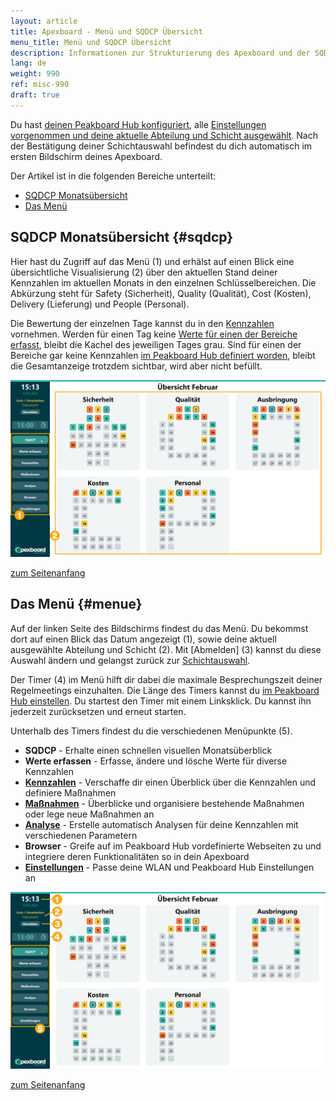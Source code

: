 ```yaml
---
layout: article
title: Apexboard - Menü und SQDCP Übersicht
menu_title: Menü und SQDCP Übersicht
description: Informationen zur Strukturierung des Apexboard und der SQDCP Monatsübersicht
lang: de
weight: 990
ref: misc-990
draft: true
---
```


Du hast [deinen Peakboard Hub konfiguriert](/apexboard/de-apexboard-peakboard-hub.html), alle [Einstellungen vorgenommen und deine aktuelle Abteilung und Schicht ausgewählt](/apexboard/de-apexboard-settings.html). Nach der Bestätigung deiner Schichtauswahl befindest du dich automatisch im ersten Bildschirm deines Apexboard.

<a name="anfang"></a>

Der Artikel ist in die folgenden Bereiche unterteilt:

* [SQDCP Monatsübersicht](#sqdcp)
* [Das Menü](#menue)

## SQDCP Monatsübersicht {#sqdcp}

Hier hast du Zugriff auf das Menü (1) und erhälst auf einen Blick eine übersichtliche Visualisierung (2) über den aktuellen Stand deiner Kennzahlen im aktuellen Monats in den einzelnen Schlüsselbereichen.
Die Abkürzung steht für Safety (Sicherheit), Quality (Qualität), Cost (Kosten), Delivery (Lieferung) und People (Personal).

Die Bewertung der einzelnen Tage kannst du in den [Kennzahlen](/apexboard/de-apexboard-keyfigures.html) vornehmen.
Werden für einen Tag keine [Werte für einen der Bereiche erfasst](/apexboard/de-apexboard-capture.html), bleibt die Kachel des jeweiligen Tages grau.
Sind für einen der Bereiche gar keine Kennzahlen [im Peakboard Hub definiert worden](/apexboard/de-apexboard-peakboard-hub.html), bleibt die Gesamtanzeige trotzdem sichtbar, wird aber nicht befüllt.

![Überblick SQDCP](/assets/images/apexboard/capture/de_apexboard-capture-01.png)

[zum Seitenanfang](#anfang)

## Das Menü {#menue}

Auf der linken Seite des Bildschirms findest du das Menü. Du bekommst dort auf einen Blick das Datum angezeigt (1), sowie deine aktuell ausgewählte Abteilung und Schicht (2). Mit [Abmelden] (3) kannst du diese Auswahl ändern und gelangst zurück zur [Schichtauswahl](/apexboard/de-apexboard-settings.html).

Der Timer (4) im Menü hilft dir dabei die maximale Besprechungszeit deiner Regelmeetings einzuhalten. Die Länge des Timers kannst du [im Peakboard Hub einstellen](/apexboard/de-apexboard-peakboard-hub.html). Du startest den Timer mit einem Linksklick. Du kannst ihn jederzeit zurücksetzen und erneut starten.

Unterhalb des Timers findest du die verschiedenen Menüpunkte (5).

* **SQDCP** - Erhalte einen schnellen visuellen Monatsüberblick
* **Werte erfassen** - Erfasse, ändere und lösche Werte für diverse Kennzahlen
* [**Kennzahlen**](/apexboard/de-apexboard-keyfigures.html) - Verschaffe dir einen Überblick über die Kennzahlen und definiere Maßnahmen
* [**Maßnahmen**](/apexboard/de-apexboard-measures.html) - Überblicke und organisiere bestehende Maßnahmen oder lege neue Maßnahmen an
* [**Analyse**](/apexboard/de-apexboard-analysis.html) - Erstelle automatisch Analysen für deine Kennzahlen mit verschiedenen Parametern
* **Browser** - Greife auf im Peakboard Hub vordefinierte Webseiten zu und integriere deren Funktionalitäten so in dein Apexboard
* [**Einstellungen**](/apexboard/de-apexboard-settings.html) - Passe deine WLAN und Peakboard Hub Einstellungen an

![Das Menü](/assets/images/apexboard/capture/de_apexboard-capture-02.png)

[zum Seitenanfang](#anfang)
